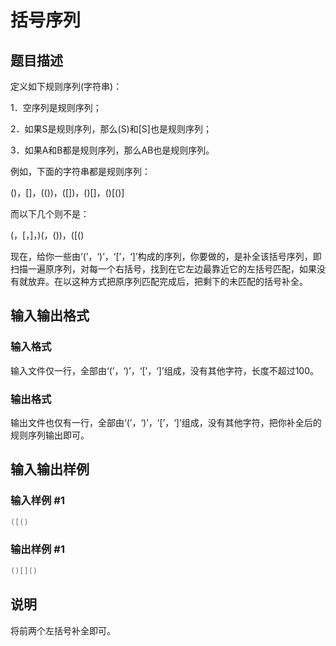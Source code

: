 # 括号序列

## 题目描述

定义如下规则序列(字符串)：

1．空序列是规则序列；

2．如果S是规则序列，那么(S)和[S]也是规则序列；

3．如果A和B都是规则序列，那么AB也是规则序列。

例如，下面的字符串都是规则序列：

()，[]，(())，([])，()[]，()[()]

而以下几个则不是：

(，[，]，)(，())，([()

现在，给你一些由‘(’，‘)’，‘[’，‘]’构成的序列，你要做的，是补全该括号序列，即扫描一遍原序列，对每一个右括号，找到在它左边最靠近它的左括号匹配，如果没有就放弃。在以这种方式把原序列匹配完成后，把剩下的未匹配的括号补全。

## 输入输出格式

### 输入格式

输入文件仅一行，全部由‘(’，‘)’，‘[’，‘]’组成，没有其他字符，长度不超过100。

### 输出格式

输出文件也仅有一行，全部由‘(’，‘)’，‘[’，‘]’组成，没有其他字符，把你补全后的规则序列输出即可。

## 输入输出样例

### 输入样例 #1

```cpp
([()

```
### 输出样例 #1

```cpp
()[]()

```
## 说明

将前两个左括号补全即可。

